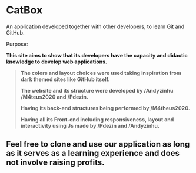 # CatBox
An application developed together with other developers, to learn Git and GitHub.

Purpose:

**This site aims to show that its developers have the capacity and didactic knowledge to develop web applications.**
> **The colors and layout choices were used taking inspiration from dark themed sites like GitHub itself.**
> 
> **The website and its structure were developed by /Andyzinhu /M4teus2020 and /Pdezin.**
>
> **Having its back-end structures being performed by /M4theus2020.**
>
> **Having all its Front-end including responsiveness, layout and interactivity using Js made by /Pdezin and /Andyzinhu.**
>
## Feel free to clone and use our application as long as it serves as a learning experience and does not involve raising profits.



